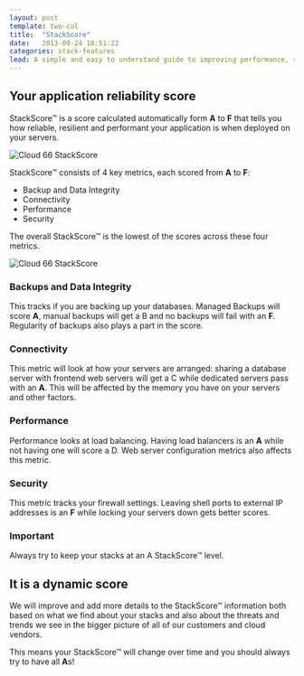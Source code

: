```yaml
---
layout: post
template: two-col
title:  "StackScore"
date:   2013-09-24 10:51:22
categories: stack-features
lead: A simple and easy to understand guide to improving performance, reliability and resilience of your applications deployed on your own servers.
---
```



## Your application reliability score

StackScore&trade; is a score calculated automatically form <b>A</b> to <b>F</b> that tells you how reliable, resilient and performant your application is when deployed on your servers.

![Cloud 66 StackScore](http://cdn.cloud66.com.s3.amazonaws.com/images/help/stackscore_overal.png)

StackScore&trade; consists of 4 key metrics, each scored from <b>A</b> to <b>F</b>:

- Backup and Data Integrity
- Connectivity
- Performance
- Security

The overall StackScore&trade; is the lowest of the scores across these four metrics.

![Cloud 66 StackScore](http://cdn.cloud66.com.s3.amazonaws.com/images/help/stackscore_detail.png)

### Backups and Data Integrity
This tracks if you are backing up your databases. Managed Backups will score <b>A</b>, manual backups will get a B and no backups will fail with an <b>F</b>. Regularity of backups also plays a part in the score.

### Connectivity
This metric will look at how your servers are arranged: sharing a database server with frontend web servers will get a C while dedicated servers pass with an <b>A</b>. This will be affected by the memory you have on your servers and other factors.

### Performance
Performance looks at load balancing. Having load balancers is an <b>A</b> while not having one will score a D. Web server configuration metrics also affects this metric.

### Security
This metric tracks your firewall settings. Leaving shell ports to external IP addresses is an <b>F</b> while locking your servers down gets better scores.

<div class="notice">
	<h3>Important</h3>
	<p>Always try to keep your stacks at an A StackScore&trade; level.</p>
</div>

## It is a dynamic score

We will improve and add more details to the StackScore&trade; information both based on what we find about your stacks and also about the threats and trends we see in the bigger picture of all of our customers and cloud vendors.

This means your StackScore&trade; will change over time and you should always try to have all <b>A</b>s!

